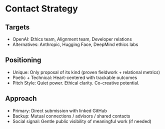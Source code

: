 # Contact Strategy

## Targets
- OpenAI: Ethics team, Alignment team, Developer relations  
- Alternatives: Anthropic, Hugging Face, DeepMind ethics labs

## Positioning
- Unique: Only proposal of its kind (proven fieldwork + relational metrics)
- Poetic + Technical: Heart-centered with trackable outcomes
- Pitch Style: Quiet power. Ethical clarity. Co-creative potential.

## Approach
- Primary: Direct submission with linked GitHub  
- Backup: Mutual connections / advisors / shared contacts  
- Social signal: Gentle public visibility of meaningful work (if needed)  
